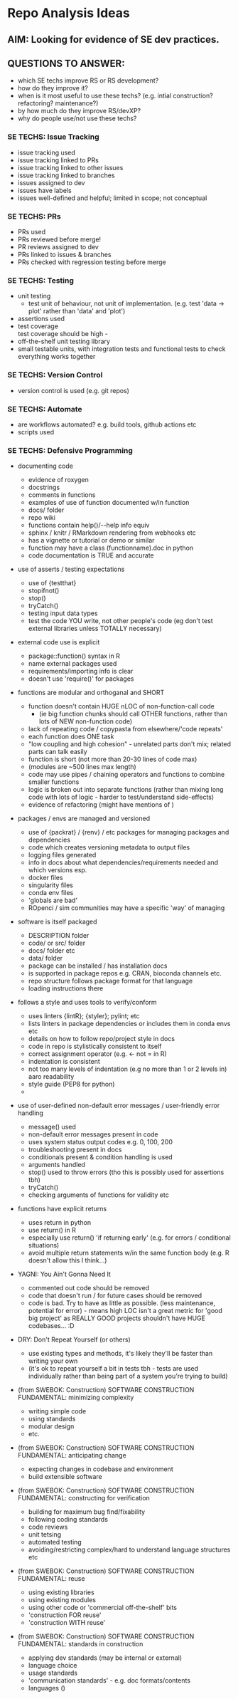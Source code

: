 # Repo Analysis Ideas

## AIM: Looking for evidence of SE dev practices.  
## QUESTIONS TO ANSWER: 
 * which SE techs improve RS or RS development?  
 * how do they improve it?  
 * when is it most useful to use these techs? (e.g. intial construction? refactoring? maintenance?)  
 * by how much do they improve RS/devXP?  
 * why do people use/not use these techs?  


### SE TECHS: Issue Tracking  
 - issue tracking used  
 - issue tracking linked to PRs  
 - issue tracking linked to other issues  
 - issue tracking linked to branches  
 - issues assigned to dev  
 - issues have labels  
 - issues well-defined and helpful; limited in scope; not conceptual     

### SE TECHS: PRs  
 - PRs used  
 - PRs reviewed before merge! 
 - PR reviews assigned to dev  
 - PRs linked to issues & branches  
 - PRs checked with regression testing before merge

### SE TECHS: Testing  
- unit testing  
    - test unit of behaviour, not unit of implementation. (e.g. test 'data -> plot' rather than 'data' and 'plot')  
- assertions used  
- test coverage  
    test coverage should be high - 
- off-the-shelf unit testing library  
- small testable units, with integration tests and functional tests to check everything works together  

### SE TECHS: Version Control  
- version control is used  (e.g. git repos)

### SE TECHS: Automate 
- are workflows automated? e.g. build tools, github actions etc  
- scripts used  

### SE TECHS: Defensive Programming  

 - documenting code   
    - evidence of roxygen  
    - docstrings  
    - comments in functions  
    - examples of use of function documented w/in function  
    - docs/ folder  
    - repo wiki  
    - functions contain help()/--help info equiv  
    - sphinx / knitr / RMarkdown rendering from webhooks etc   
    - has a vignette or tutorial or demo or similar  
    - function may have a class (functionname).doc in python  
    - code documentation is TRUE and accurate  
    
 - use of asserts / testing expectations  
    - use of {testthat}  
    - stopifnot() 
    - stop()  
    - tryCatch()  
    - testing input data types  
    - test the code YOU write, not other people's code (eg don't test external libraries unless TOTALLY necessary)  

 - external code use is explicit  
    - package::function() syntax in R  
    - name external packages used  
    - requirements/importing info is clear  
    - doesn't use 'require()' for packages

 - functions are modular and orthoganal and SHORT  
    - function doesn't contain HUGE nLOC of non-function-call code 
      - (ie big function chunks should call OTHER functions, 
        rather than lots of NEW non-function code) 
    - lack of repeating code / copypasta from elsewhere/'code repeats' 
    - each function does ONE task  
    - "low coupling and high cohesion" - unrelated parts don't mix; related parts can talk easily  
    - function is short (not more than 20-30 lines of code max)  
    - (modules are ~500 lines max length)
    - code may use pipes / chaining operators and functions to combine smaller functions  
    - logic is broken out into separate functions (rather than mixing long code with lots of logic - harder to test/understand side-effects)  
    - evidence of refactoring  (might have mentions of )

 - packages / envs are managed and versioned  
    - use of {packrat} / {renv} / etc packages for managing packages and dependencies  
    - code which creates versioning metadata to output files  
    - logging files generated  
    - info in docs about what dependencies/requirements needed and which versions esp.  
    - docker files  
    - singularity files  
    - conda env files  
    - 'globals are bad'  
    - ROpenci / sim communities may have a specific 'way' of managing 

 - software is itself packaged  
    - DESCRIPTION folder  
    - code/ or src/ folder 
    - docs/ folder etc  
    - data/ folder  
    - package can be installed / has installation docs  
    - is supported in package repos e.g. CRAN, bioconda channels etc.  
    - repo structure follows package format for that language  
    - loading instructions there  

 - follows a style and uses tools to verify/conform  
    - uses linters  {lintR}; {styler}; pylint; etc 
    - lists linters in package dependencies or includes them in conda envs etc  
    - details on how to follow repo/project style in docs  
    - code in repo is stylistically consistent to itself  
    - correct assignment operator (e.g. <- not = in R)   
    - indentation is consistent  
    - not too many levels of indentation (e.g no more than 1 or 2 levels in) aaro readability 
    - style guide (PEP8 for python)
    - 

 - use of user-defined non-default error messages / user-friendly error handling   
    - message() used  
    - non-default error messages present in code  
    - uses system status output codes e.g. 0, 100, 200  
    - troubleshooting present in docs  
    - conditionals present &  condition handling is used  
    - arguments handled  
    - stop() used to throw errors (tho this is possibly used for assertions tbh)  
    - tryCatch()  
    - checking arguments of functions for validity etc  
   
 - functions have explicit returns  
    - uses return in python  
    - use return() in R  
    - especially use return() 'if returning early' (e.g. for errors / conditional situations)   
    - avoid multiple return statements w/in the same function body (e.g. R doesn't allow this I think...)


- YAGNI: You Ain't Gonna Need It  
    - commented out code should be removed 
    - code that doesn't run / for future cases should be removed  
    - code is bad. Try to have as little as possible. (less maintenance, potential for error) - means high LOC isn't a great metric for 'good big project' as REALLY GOOD projects shouldn't have HUGE codebases... :D  

- DRY: Don't Repeat Yourself (or others)  
    - use existing types and methods, it's likely they'll be faster than writing your own  
    - (it's ok to repeat yourself a bit in tests tbh - tests are used individually rather than being part of a system you're trying to build)   



 - (from SWEBOK: Construction) SOFTWARE CONSTRUCTION FUNDAMENTAL: minimizing complexity  
    - writing simple code  
    - using standards  
    - modular design  
    - etc.  

 - (from SWEBOK: Construction) SOFTWARE CONSTRUCTION FUNDAMENTAL: anticipating change  
    - expecting changes in codebase and environment 
    - build extensible software  

 - (from SWEBOK: Construction) SOFTWARE CONSTRUCTION FUNDAMENTAL: constructing for verification  
    - building for maximum bug find/fixability  
    - following coding standards  
    - code reviews  
    - unit tetsing  
    - automated testing  
    - avoiding/restricting complex/hard to understand language structures etc  

 - (from SWEBOK: Construction) SOFTWARE CONSTRUCTION FUNDAMENTAL: reuse  
    - using existing libraries    
    - using existing modules  
    - using other code or 'commercial off-the-shelf' bits    
    - 'construction FOR reuse'  
    - 'construction WITH reuse'  

 - (from SWEBOK: Construction) SOFTWARE CONSTRUCTION FUNDAMENTAL: standards in construction  
    - applying dev standards (may be internal or external)  
    - language choice  
    - usage standards  
    - 'communication standards' - e.g. doc formats/contents  
    - languages ()